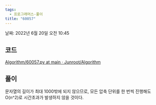 ```yaml
---
tags:
  - 프로그래머스-풀이
title: "60057"
---
```


날짜: 2022년 6월 20일 오전 10:45

## 코드

[Algorithm/60057.py at main · Junroot/Algorithm](https://github.com/Junroot/Algorithm/blob/main/programmers/60057.py)

## 풀이

문자열의 길이가 최대 1000밖에 되지 않으므로, 모든 압축 단위를 한 번씩 진행해도 O(n^2)로 시간초과가 발생하지 않을 것이다.
